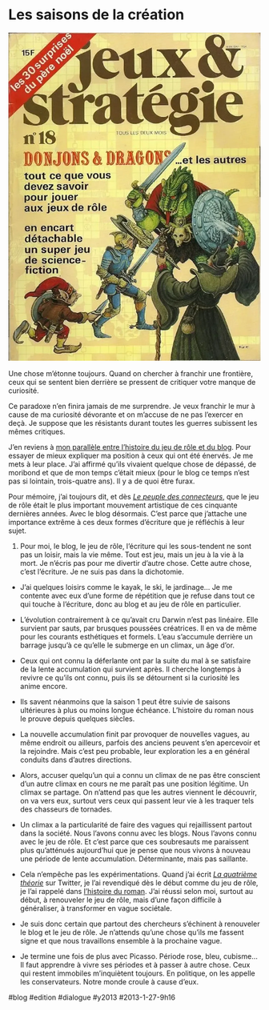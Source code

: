 # Les saisons de la création

![](_i/jet18.webp)

Une chose m’étonne toujours. Quand on chercher à franchir une frontière, ceux qui se sentent bien derrière se pressent de critiquer votre manque de curiosité.

Ce paradoxe n’en finira jamais de me surprendre. Je veux franchir le mur à cause de ma curiosité dévorante et on m’accuse de ne pas l’exercer en deçà. Je suppose que les résistants durant toutes les guerres subissent les mêmes critiques.

J’en reviens à [mon parallèle entre l’histoire du jeu de rôle et du blog](jeu-de-role-et-blog-deux-histoires-collectives.md). Pour essayer de mieux expliquer ma position à ceux qui ont été énervés. Je me mets à leur place. J’ai affirmé qu’ils vivaient quelque chose de dépassé, de moribond et que de mon temps c’était mieux (pour le blog ce temps n’est pas si lointain, trois-quatre ans). Il y a de quoi être furax.

Pour mémoire, j’ai toujours dit, et dès *[Le peuple des connecteurs](../../page/le-peuple-des-connecteurs)*, que le jeu de rôle était le plus important mouvement artistique de ces cinquante dernières années. Avec le blog désormais. C’est parce que j’attache une importance extrême à ces deux formes d’écriture que je réfléchis à leur sujet.

1. Pour moi, le blog, le jeu de rôle, l’écriture qui les sous-tendent ne sont pas un loisir, mais la vie même. Tout est jeu, mais un jeu à la vie à la mort. Je n’écris pas pour me divertir d’autre chose. Cette autre chose, c’est l’écriture. Je ne suis pas dans la dichotomie.

- J’ai quelques loisirs comme le kayak, le ski, le jardinage… Je me contente avec eux d’une forme de répétition que je refuse dans tout ce qui touche à l’écriture, donc au blog et au jeu de rôle en particulier.

- L’évolution contrairement à ce qu’avait cru Darwin n’est pas linéaire. Elle survient par sauts, par brusques poussées créatrices. Il en va de même pour les courants esthétiques et formels. L’eau s’accumule derrière un barrage jusqu’à ce qu’elle le submerge en un climax, un âge d’or.

- Ceux qui ont connu la déferlante ont par la suite du mal à se satisfaire de la lente accumulation qui survient après. Il cherche longtemps à revivre ce qu’ils ont connu, puis ils se détournent si la curiosité les anime encore.

- Ils savent néanmoins que la saison 1 peut être suivie de saisons ultérieures à plus ou moins longue échéance. L’histoire du roman nous le prouve depuis quelques siècles.

- La nouvelle accumulation finit par provoquer de nouvelles vagues, au même endroit ou ailleurs, parfois des anciens peuvent s’en apercevoir et la rejoindre. Mais c’est peu probable, leur exploration les a en général conduits dans d’autres directions.

- Alors, accuser quelqu’un qui a connu un climax de ne pas être conscient d’un autre climax en cours ne me paraît pas une position légitime. Un climax se partage. On n’attend pas que les autres viennent le découvrir, on va vers eux, surtout vers ceux qui passent leur vie à les traquer tels des chasseurs de tornades.

- Un climax a la particularité de faire des vagues qui rejaillissent partout dans la société. Nous l’avons connu avec les blogs. Nous l’avons connu avec le jeu de rôle. Et c’est parce que ces soubresauts me paraissent plus qu’atténués aujourd’hui que je pense que nous vivons à nouveau une période de lente accumulation. Déterminante, mais pas saillante.

- Cela n’empêche pas les expérimentations. Quand j’ai écrit *[La quatrième théorie](../../page/la-quatrieme-theorie)* sur Twitter, je l’ai revendiqué dès le début comme du jeu de rôle, je l’ai rappelé dans [l’histoire du roman](../../page/la-quatrieme-theorie/la-quatrieme-theorie-historique). J’ai réussi selon moi, surtout au début, à renouveler le jeu de rôle, mais d’une façon difficile à généraliser, à transformer en vague sociétale.

- Je suis donc certain que partout des chercheurs s’échinent à renouveler le blog et le jeu de rôle. Je n’attends qu’une chose qu’ils me fassent signe et que nous travaillons ensemble à la prochaine vague.

- Je termine une fois de plus avec Picasso. Période rose, bleu, cubisme… Il faut apprendre à vivre ses périodes et à passer à autre chose. Ceux qui restent immobiles m’inquiètent toujours. En politique, on les appelle les conservateurs. Notre monde croule à cause d’eux.


#blog #edition #dialogue #y2013 #2013-1-27-9h16
